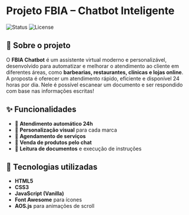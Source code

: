 # Projeto FBIA – Chatbot Inteligente

![Status](https://img.shields.io/badge/status-em%20desenvolvimento-yellow)
![License](https://img.shields.io/badge/license-MIT-blue)

## 📌 Sobre o projeto
O **FBIA Chatbot** é um assistente virtual moderno e personalizável, desenvolvido para automatizar e melhorar o atendimento ao cliente em diferentes áreas, como **barbearias, restaurantes, clínicas e lojas online**.  
A proposta é oferecer um atendimento rápido, eficiente e disponível 24 horas por dia.
Nele é possível escanear um documento e ser respondido com base nas informações escritas! 

## ✨ Funcionalidades
- 💬 **Atendimento automático 24h**
- 🎨 **Personalização visual** para cada marca
- 📅 **Agendamento de serviços**
- 🛒 **Venda de produtos pelo chat**
- 📄 **Leitura de documentos** e execução de instruções

## 🚀 Tecnologias utilizadas
- **HTML5**
- **CSS3**
- **JavaScript (Vanilla)**
- **Font Awesome** para ícones
- **AOS.js** para animações de scroll
